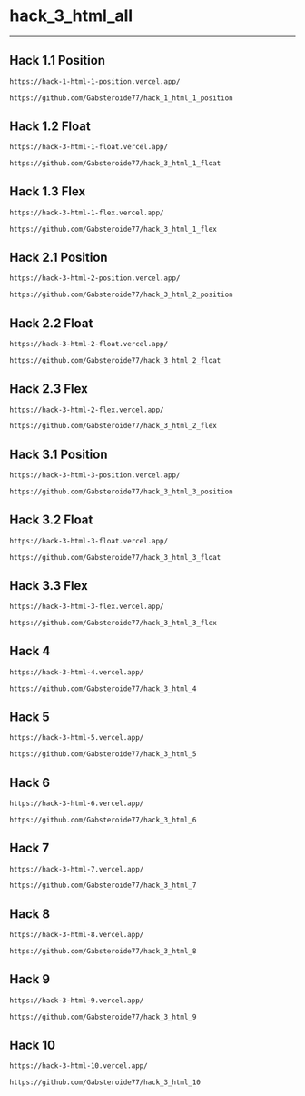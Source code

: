 # hack_3_html_all
---
## Hack 1.1 Position
```sh
https://hack-1-html-1-position.vercel.app/
```
```diff
https://github.com/Gabsteroide77/hack_1_html_1_position
```
## Hack 1.2 Float
```sh
https://hack-3-html-1-float.vercel.app/
```
```diff
https://github.com/Gabsteroide77/hack_3_html_1_float
```
## Hack 1.3 Flex
```sh
https://hack-3-html-1-flex.vercel.app/
```
```diff
https://github.com/Gabsteroide77/hack_3_html_1_flex
```
## Hack 2.1 Position
```sh
https://hack-3-html-2-position.vercel.app/
```
```diff
https://github.com/Gabsteroide77/hack_3_html_2_position
```
## Hack 2.2 Float
```sh
https://hack-3-html-2-float.vercel.app/
```
```diff
https://github.com/Gabsteroide77/hack_3_html_2_float
```
## Hack 2.3 Flex
```sh
https://hack-3-html-2-flex.vercel.app/
```
```diff
https://github.com/Gabsteroide77/hack_3_html_2_flex
```
## Hack 3.1 Position
```sh
https://hack-3-html-3-position.vercel.app/
```
```diff
https://github.com/Gabsteroide77/hack_3_html_3_position
```
## Hack 3.2 Float
```sh
https://hack-3-html-3-float.vercel.app/
```
```diff
https://github.com/Gabsteroide77/hack_3_html_3_float
```
## Hack 3.3 Flex
```sh
https://hack-3-html-3-flex.vercel.app/
```
```diff
https://github.com/Gabsteroide77/hack_3_html_3_flex
```
## Hack 4 
```sh
https://hack-3-html-4.vercel.app/
```
```diff
https://github.com/Gabsteroide77/hack_3_html_4
```
## Hack 5
```sh
https://hack-3-html-5.vercel.app/
```
```diff
https://github.com/Gabsteroide77/hack_3_html_5
```
## Hack 6
```sh
https://hack-3-html-6.vercel.app/
```
```diff
https://github.com/Gabsteroide77/hack_3_html_6
```
## Hack 7
```sh
https://hack-3-html-7.vercel.app/
```
```diff
https://github.com/Gabsteroide77/hack_3_html_7
```
## Hack 8
```sh
https://hack-3-html-8.vercel.app/
```
```diff
https://github.com/Gabsteroide77/hack_3_html_8
```
## Hack 9
```sh
https://hack-3-html-9.vercel.app/
```
```diff
https://github.com/Gabsteroide77/hack_3_html_9
```
## Hack 10
```sh
https://hack-3-html-10.vercel.app/
```
```diff
https://github.com/Gabsteroide77/hack_3_html_10
```
